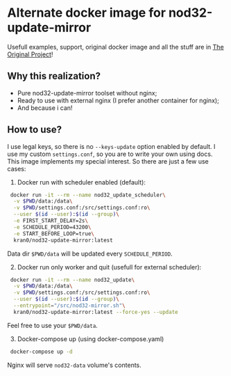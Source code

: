 # Alternate docker image for nod32-update-mirror

Usefull examples, support, original docker image and all the stuff are in [The Original Project](https://github.com/tarampampam/nod32-update-mirror)!

## Why this realization?
- Pure nod32-update-mirror toolset without nginx;
- Ready to use with external nginx (I prefer another container for nginx);
- And because i can!

## How to use?

I use legal keys, so there is no `--keys-update` option enabled by default.
I use my custom `settings.conf`, so you are to write your own using docs.
This image implements my special interest. So there are just a few use cases:

1) Docker run with scheduler enabled (default):

```bash
 docker run -it --rm --name nod32_update_scheduler\
  -v $PWD/data:/data\
  -v $PWD/settings.conf:/src/settings.conf:ro\
  --user $(id --user):$(id --group)\
  -e FIRST_START_DELAY=2s\
  -e SCHEDULE_PERIOD=43200\
  -e START_BEFORE_LOOP=true\
  kran0/nod32-update-mirror:latest
```

Data dir `$PWD/data` will be updated every `SCHEDULE_PERIOD`.

2) Docker run only worker and quit (usefull for external scheduler):

```bash
 docker run -it --rm --name nod32_update\
  -v $PWD/data:/data\
  -v $PWD/settings.conf:/src/settings.conf:ro\
  --user $(id --user):$(id --group)\
  --entrypoint="/src/nod32-mirror.sh"\
  kran0/nod32-update-mirror:latest --force-yes --update
```

Feel free to use your `$PWD/data`. 

3) Docker-compose up (using docker-compose.yaml)

```bash
 docker-compose up -d
```

Nginx will serve `nod32-data` volume's contents.
